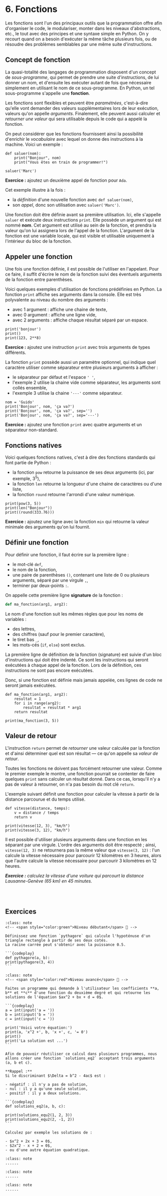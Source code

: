 # 6. Fonctions

Les fonctions sont l'un des principaux outils que la programmation offre afin d'organiser le code, le modulariser, monter dans les niveaux d'abstractions, etc., le tout avec des principes et une syntaxe simple en Python. 
On y recourt quand on a besoin d'exécuter la même tâche plusieurs fois, ou de résoudre des problèmes semblables par une même suite d'instructions.

## Concept de fonction

La quasi-totalité des langages de programmation disposent d'un concept de *sous-programme*, qui permet de prendre une suite d'instructions, de lui donner un nom, et d'ensuite les exécuter autant de fois que nécessaire simplement en utilisant le nom de ce sous-programme. En Python, un tel sous-programme s'appelle une **fonction**.

Les fonctions sont flexibles et peuvent être _paramétrées_, c'est-à-dire qu'elle vont demander des valeurs supplémentaires lors de leur exécution, valeurs qu'on appelle _arguments_. Finalement, elle peuvent aussi calculer et _retourner une valeur_ qui sera utilisable depuis le code qui a appelé la fonction.

On peut considérer que les fonctions fournissent ainsi la possibilité d'enrichir le _vocabulaire_ avec lequel on donne des instructions à la machine. Voici un exemple :

```{codeplay}
def saluer(nom):
    print("Bonjour", nom)
    print("Vous êtes en train de programmer!")

saluer('Marc')
```

**Exercice :** ajoutez un deuxième appel de fonction pour `Ada`.

Cet exemple illustre à la fois :

- la _définition_ d'une nouvelle fonction avec `def saluer(nom)`,
- son _appel_, donc son utilisation avec `saluer('Marc')`.

Une fonction doit être définie avant sa première utilisation. Ici, elle s'appelle `saluer` et exécute deux instructions `print`. Elle possède un argument qui est nommé **nom**.
Cet argument est utilisé au sein de la fonction, et prendra la valeur qu'on lui assignera lors de l'appel de la fonction.
L'argument de la fonction est une variable locale, qui est visible et utilisable uniquement à l'intérieur du bloc de la fonction.

## Appeler une fonction

Une fois une fonction définie, il est possible de l'utiliser en l'appelant. Pour ce faire, il suffit d'écrire le nom de la fonction suivi des éventuels arguments de la fonction entre parenthèses.

Voici quelques exemples d'utilisation de fonctions prédéfinies en Python.
La fonction `print` affiche ses arguments dans la console.
Elle est très polyvalente au niveau du nombre des arguments :

- avec 1 argument : affiche une chaine de texte,
- avec 0 argument : affiche une ligne vide,
- avec 2 arguments : affiche chaque résultat séparé par un espace.

```{codeplay}
print('bonjour')
print()
print(123, 2**8)
```

**Exercice :** ajoutez une instruction `print` avec trois arguments de types différents.

La fonction `print` possède aussi un paramètre optionnel, qui indique quel caractère utiliser comme séparateur entre plusieurs arguments à afficher :

- le séparateur par défaut et l'espace `' '`,
- l'exemple 2 utilise la chaine vide comme séparateur, les arguments sont collés ensemble,
- l'exemple 3 utilise la chaine `'---'` comme séparateur.

```{codeplay}
nom = 'Guido'
print('Bonjour', nom, 'ça va?')
print('Bonjour', nom, 'ça va?', sep='')
print('Bonjour', nom, 'ça va?', sep='---')
```

**Exercice :** ajoutez une fonction `print` avec quatre arguments et un séparateur non-standard.

## Fonctions natives

Voici quelques fonctions natives, c'est à dire des fonctions standards qui font partie de Python :

- la fonction `pow` retourne la puissance de ses deux arguments (ici, par exemple, $3^5$),
- la fonction `len` retourne la longueur d'une chaine de caractères ou d'une liste,
- la fonction `round` retourne l'arrondi d'une valeur numérique.

```{codeplay}
print(pow(3, 5))
print(len("Bonjour"))
print((round(333.76)))
```

**Exercice :** ajoutez une ligne avec la fonction `min` qui retourne la valeur minimale des arguments qu'on lui fournit.

## Définir une fonction

Pour définir une fonction, il faut écrire sur la première ligne :

- le mot-clé `def`,
- le nom de la fonction,
- une paire de parenthèses `()`, contenant une liste de 0 ou plusieurs arguments, séparé par une virgule `,`,
- terminer par deux-points `:`.

On appelle cette première ligne **signature** de la fonction :

```python
def ma_fonction(arg1, arg2):
```

Le nom d'une fonction suit les mêmes règles que pour les noms de variables :

- des lettres,
- des chiffres (sauf pour le premier caractère),
- le tiret bas `_`,
- les mots-cés (`if`, `else`) sont exclus.

La première ligne de définition de la fonction (signature) est suivie d'un bloc d'instructions qui doit être indenté.
Ce sont les instructions qui seront exécutées à chaque appel de la fonction.
Lors de la définition, ces instructions ne sont pas encore exécutées.

Donc, si une fonction est définie mais jamais appelée, ces lignes de code ne seront jamais exécutées.

```{codeplay}
def ma_fonction(arg1, arg2):
    resultat = 1
    for i in range(arg2):
        resultat = resultat * arg1
    return resultat

print(ma_fonction(3, 5))
```

## Valeur de retour

L'instruction `return` permet de _retourner_ une valeur calculée par la fonction et d'ainsi déterminer quel est son résultat — ce qu'on appelle sa _valeur de retour_.

Toutes les fonctions ne doivent pas forcément retourner une valeur. Comme le premier exemple le montre, une fonction pourrait se contenter de faire quelques `print` sans calculer un résultat donné. Dans ce cas, lorsqu'il n'y a pas de valeur à retourner, on n'a pas besoin du mot clé `return`.

<!--- (ensuite, même avec cette reformulation, je pense qu'il faudrait un exemple pour montrer que 'return' cause l'arrêt de l'exécution du reste du code de la fonction, qui est aussi un point sur lequel les élèves se plantent facilement) -->

L'exemple suivant définit une fonction pour calculer la vitesse à partir de la distance parcourue et du temps utilisé.

```{codeplay}
def vitesse(distance, temps):
    v = distance / temps
    return v

print(vitesse(12, 3), "km/h")
print(vitesse(3, 12), "km/h")
```

Il est possible d'utiliser plusieurs arguments dans une fonction en les séparant par une virgule. L'ordre des arguments doit être respecté ; ainsi, `vitesse(12, 3)` ne retournera pas la même valeur que `vitesse(3, 12)` : l'un calcule la vitesse nécessaire pour parcourir 12 kilomètres en 3 heures, alors que l'autre calcule la vitesse nécessaire pour parcourir 3 kilomètres en 12 heures.

***Exercice :*** *calculez la vitesse d'une voiture qui parcourt la distance Lausanne-Genève (65 km) en 45 minutes.*

<br> <br>

## Exercices

````{admonition} Exercice 1 : Pythagore 🔌
:class: note
<!-- <span style="color:green">Niveau débutant</span> 🔌 -->

Définissez une fonction `pythagore` qui calcule l'hypoténuse d'un triangle rectangle à partir de ses deux cotés.
La racine carrée peut s'obtenir avec la puissance 0.5.

```{codeplay}
def pythagore(a, b):
print(pythagore(3, 4))
```
```` 

````{admonition} Exercice 2 : équation quadratique 🔌
:class: note
<!-- <span style="color:red">Niveau avancé</span> 🔌 -->

Faites un programme qui demande à l'utilisateur les coefficients **a, b** et **c** d'une fonction du deuxième degré et qui retourne les solutions de l'équation $ax^2 + bx + d = 0$.

```{codeplay}
a = int(input('a = '))
b = int(input('b = '))
c = int(input('c = '))

print('Voici votre équation:')
print(a, 'x^2 +', b, 'x +', c, '= 0')
print()
print('La solution est ...')
```

Afin de pouvoir réutiliser ce calcul dans plusieurs programmes, nous allons créer une fonction `solutions_eq2` acceptant trois arguments (a, b et c).

**Rappel :**
Si le discriminant $\Delta = b^2 - 4ac$ est :

- négatif : il n'y a pas de solution,
- nul : il y a qu'une seule solution,
- positif : il y a deux solutions.

```{codeplay}
def solutions_eq2(a, b, c):

print(solutions_equ2(1, 2, 3))
print(solutions_equ2(2, -1, 2))
```

Calculez par exemple les solutions de :

- $x^2 + 2x + 3 = 0$,
- $2x^2 - x + 2 = 0$,
- ou d'une autre équation quadratique.

```` 

````{admonition} Exercice 3 : 
:class: note
......
````

````{admonition} Exercice 4 : 
:class: note
......
```` 

````{admonition} Exercice 5 : 
:class: note
......
```` 
